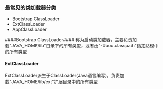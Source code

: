 ### 最常见的类加载器分类 ###
* Bootstrap ClassLoader
* ExtClassLoader
* AppClassLoader

####Bootstrap ClassLoader####
称为启动类加载器，主要负责加载"JAVA_HOME/lib"目录下的所有类型，或者由"-Xbootclasspath"指定路径中的所有类型

#### ExtClassLoader ####
ExtClassLoader派生于ClassLoader(Java语言编写)，负责加载"JAVA_HOME/lib/ext"扩展目录中的所有类型
